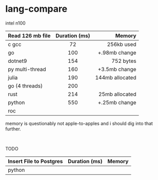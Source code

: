 # lang-compare

intel n100

| Read 126 mb file | Duration (ms) |          Memory |
| :--------------- | :-----------: | --------------: |
| c gcc            |      72       |      256kb used |
| go               |      100      |   +.98mb change |
| dotnet9          |      154      |       752 bytes |
| py multi-thread  |      160      |   +3.5mb change |
| julia            |      190      | 144mb allocated |
| go (4 threads)   |      200      |                 |
| rust             |      214      |  25mb allocated |
| python           |      550      |   +.25mb change |
| roc              |               |                 |

memory is questionably not apple-to-apples and i should dig into that further.

<br>

TODO

| Insert File to Postgres | Duration (ms) | Memory |
| :---------------------- | :-----------: | -----: |
| python                  |               |        |
